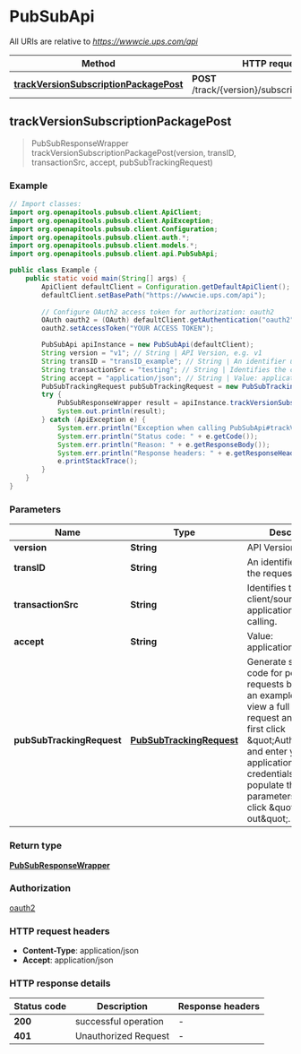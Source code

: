 # PubSubApi

All URIs are relative to *https://wwwcie.ups.com/api*

| Method | HTTP request | Description |
|------------- | ------------- | -------------|
| [**trackVersionSubscriptionPackagePost**](PubSubApi.md#trackVersionSubscriptionPackagePost) | **POST** /track/{version}/subscription/package |  |



## trackVersionSubscriptionPackagePost

> PubSubResponseWrapper trackVersionSubscriptionPackagePost(version, transID, transactionSrc, accept, pubSubTrackingRequest)



### Example

```java
// Import classes:
import org.openapitools.pubsub.client.ApiClient;
import org.openapitools.pubsub.client.ApiException;
import org.openapitools.pubsub.client.Configuration;
import org.openapitools.pubsub.client.auth.*;
import org.openapitools.pubsub.client.models.*;
import org.openapitools.pubsub.client.api.PubSubApi;

public class Example {
    public static void main(String[] args) {
        ApiClient defaultClient = Configuration.getDefaultApiClient();
        defaultClient.setBasePath("https://wwwcie.ups.com/api");
        
        // Configure OAuth2 access token for authorization: oauth2
        OAuth oauth2 = (OAuth) defaultClient.getAuthentication("oauth2");
        oauth2.setAccessToken("YOUR ACCESS TOKEN");

        PubSubApi apiInstance = new PubSubApi(defaultClient);
        String version = "v1"; // String | API Version, e.g. v1
        String transID = "transID_example"; // String | An identifier unique to the request.
        String transactionSrc = "testing"; // String | Identifies the client/source application that is calling.
        String accept = "application/json"; // String | Value: application/json
        PubSubTrackingRequest pubSubTrackingRequest = new PubSubTrackingRequest(); // PubSubTrackingRequest | Generate sample code for popular API requests by selecting an example below. To view a full sample request and response, first click \"Authorize\" and enter your application credentials, then populate the required parameters above and click \"Try it out\".
        try {
            PubSubResponseWrapper result = apiInstance.trackVersionSubscriptionPackagePost(version, transID, transactionSrc, accept, pubSubTrackingRequest);
            System.out.println(result);
        } catch (ApiException e) {
            System.err.println("Exception when calling PubSubApi#trackVersionSubscriptionPackagePost");
            System.err.println("Status code: " + e.getCode());
            System.err.println("Reason: " + e.getResponseBody());
            System.err.println("Response headers: " + e.getResponseHeaders());
            e.printStackTrace();
        }
    }
}
```

### Parameters


| Name | Type | Description  | Notes |
|------------- | ------------- | ------------- | -------------|
| **version** | **String**| API Version, e.g. v1 | [default to v1] |
| **transID** | **String**| An identifier unique to the request. | |
| **transactionSrc** | **String**| Identifies the client/source application that is calling. | [default to testing] |
| **accept** | **String**| Value: application/json | [default to application/json] |
| **pubSubTrackingRequest** | [**PubSubTrackingRequest**](PubSubTrackingRequest.md)| Generate sample code for popular API requests by selecting an example below. To view a full sample request and response, first click \&quot;Authorize\&quot; and enter your application credentials, then populate the required parameters above and click \&quot;Try it out\&quot;. | |

### Return type

[**PubSubResponseWrapper**](PubSubResponseWrapper.md)

### Authorization

[oauth2](../README.md#oauth2)

### HTTP request headers

- **Content-Type**: application/json
- **Accept**: application/json


### HTTP response details
| Status code | Description | Response headers |
|-------------|-------------|------------------|
| **200** | successful operation |  -  |
| **401** | Unauthorized Request |  -  |

